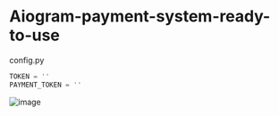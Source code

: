 # Aiogram-payment-system-ready-to-use
config.py
```python
TOKEN = ''
PAYMENT_TOKEN = ''

```

![image](https://github.com/themusharraf/PaymentBot/assets/122869450/78a4b42c-1613-4b37-8160-c82b51e025d8)

